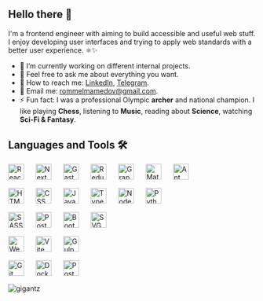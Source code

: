 ## Hello there 👋

I'm a frontend engineer with aiming to build accessible and useful web stuff. I enjoy developing user interfaces and trying to apply web standards with a better user experience. ⚛️✨

- 🔭 I’m currently working on different internal projects.  
- 💬 Feel free to ask me about everything you want.
- 📱 How to reach me: [LinkedIn](https://www.linkedin.com/in/ramilmamedov/), [Telegram](https://t.me/ramilmamedov).
- 📩 Email me: [rommelmamedov@gmail.com](mailto:rommelmamedov@gmail.com).
- ⚡ Fun fact: I was a professional Olympic **archer** and national champion. I like playing **Chess**, listening to **Music**, reading about **Science**, watching **Sci-Fi & Fantasy**.

## Languages and Tools 🛠

<div style="display:flex; gap: 10px;">
  <img src="https://cdn.svgporn.com/logos/react.svg" title="React" alt="React" width="32" height="32"/>&nbsp;
  <img src="https://cdn.svgporn.com/logos/nextjs-icon.svg" title="NextJS" alt="NextJS" width="32" height="32"/>&nbsp;
  <img src="https://cdn.svgporn.com/logos/gatsby.svg" title="GastbyJS" alt="GastbyJS" width="32" height="32"/>&nbsp;
  <img src="https://cdn.svgporn.com/logos/redux.svg" title="Redux" alt="Redux" width="32" height="32"/>&nbsp;
  <img src="https://cdn.svgporn.com/logos/graphql.svg" title="GraphQL" alt="GraphQL" width="32" height="32"/>&nbsp;
  <img src="https://cdn.svgporn.com/logos/material-ui.svg" title="Material UI" alt="Material UI" width="32" height="32"/>&nbsp;
  <img src="https://cdn.svgporn.com/logos/ant-design.svg" title="Ant Design" alt="Ant Design" width="32" height="32"/>&nbsp;
</div>
<br/>
<div style="display:flex; gap: 10px;">
  <img src="https://cdn.svgporn.com/logos/html-5.svg" title="HTML" alt="HTML" width="32" height="32"/>&nbsp;
  <img src="https://cdn.svgporn.com/logos/css-3.svg" title="CSS" alt="CSS" width="32" height="32"/>&nbsp;
  <img src="https://cdn.svgporn.com/logos/javascript.svg" title="JavaScript" alt="JavaScript" width="32" height="32"/>&nbsp;
  <img src="https://cdn.svgporn.com/logos/typescript-icon.svg" title="TypeScript" alt="TypeScript" width="32" height="32"/>&nbsp;
  <img src="https://cdn.svgporn.com/logos/nodejs-icon.svg" title="NodeJS" alt="NodeJS" width="32" height="32"/>&nbsp;
  <img src="https://cdn.svgporn.com/logos/python.svg" title="Python" alt="Python" width="32" height="32"/>&nbsp;
</div>
<br/>
<div style="display:flex; gap: 10px;">
  <img src="https://cdn.svgporn.com/logos/sass.svg" title="SASS" alt="SASS" width="32" height="32"/>&nbsp;
  <img src="https://cdn.svgporn.com/logos/postcss.svg" title="PostCSS" alt="PostCSS" width="32" height="32"/>&nbsp;
  <img src="https://cdn.svgporn.com/logos/bootstrap.svg" title="Bootstrap" alt="Bootstrap" width="32" height="32"/>&nbsp;
  <img src="https://cdn.svgporn.com/logos/svg.svg" title="SVG" alt="SVG" width="32" height="32"/>&nbsp;
</div>
<br/>
<div style="display:flex; gap: 10px;">
  <img src="https://cdn.svgporn.com/logos/webpack.svg" title="Webpack" alt="Webpack" width="32" height="32"/>&nbsp;
  <img src="https://cdn.svgporn.com/logos/vitejs.svg" title="Vite" alt="Vite" width="32" height="32"/>&nbsp;
  <img src="https://cdn.svgporn.com/logos/gulp.svg" title="GulpJS" alt="GulpJS" width="32" height="32"/>&nbsp;
</div>
<br/>
<div style="display:flex; gap: 10px;">
  <img src="https://cdn.svgporn.com/logos/git-icon.svg" title="Git" alt="Git" width="32" height="32"/>&nbsp;
  <img src="https://cdn.svgporn.com/logos/docker-icon.svg" title="Docker" alt="Docker" width="32" height="32"/>&nbsp;
  <img src="https://cdn.svgporn.com/logos/postgresql.svg" title="PostgreSQL" alt="PostgreSQL" width="32" height="32"/>&nbsp;
</div>
<br/>
<img src="https://komarev.com/ghpvc/?username=rommelmamedov&label=Profile%20Views&color=0e75b6&style=flat" alt="gigantz" />
